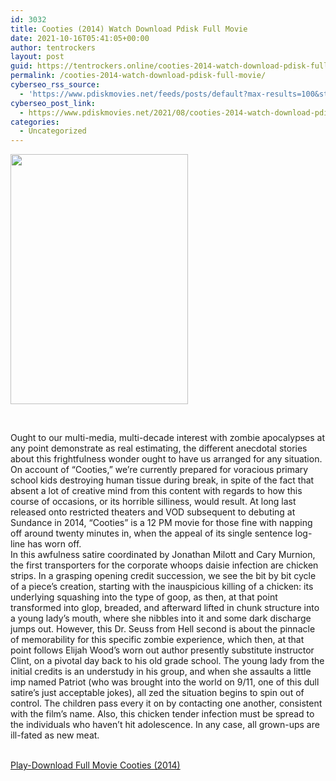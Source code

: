 ```yaml
---
id: 3032
title: Cooties (2014) Watch Download Pdisk Full Movie
date: 2021-10-16T05:41:05+00:00
author: tentrockers
layout: post
guid: https://tentrockers.online/cooties-2014-watch-download-pdisk-full-movie/
permalink: /cooties-2014-watch-download-pdisk-full-movie/
cyberseo_rss_source:
  - 'https://www.pdiskmovies.net/feeds/posts/default?max-results=100&start-index=801'
cyberseo_post_link:
  - https://www.pdiskmovies.net/2021/08/cooties-2014-watch-download-pdisk-full.html
categories:
  - Uncategorized
---
```

<div class="separator">
  <a href="https://1.bp.blogspot.com/-umfJBHXmSz8/YST4i4TJ-KI/AAAAAAAAarc/yyBsG1k4sfUnfPJU34mqyUF0-JAGwvGZQCLcBGAsYHQ/s432/Cooties%2B%25282014%2529%2BWatch%2BDownload%2BPdisk%2BFull%2BMovie.jpg" imageanchor="1"><img loading="lazy" border="0" data-original-height="432" data-original-width="306" height="400" src="https://1.bp.blogspot.com/-umfJBHXmSz8/YST4i4TJ-KI/AAAAAAAAarc/yyBsG1k4sfUnfPJU34mqyUF0-JAGwvGZQCLcBGAsYHQ/w284-h400/Cooties%2B%25282014%2529%2BWatch%2BDownload%2BPdisk%2BFull%2BMovie.jpg" width="284" /></a>
</div>

<span><br /></span>

<div>
  <div>
    <span>Ought to our multi-media, multi-decade interest with zombie apocalypses at any point demonstrate as real estimating, the different anecdotal stories about this frightfulness wonder ought to have us arranged for any situation. On account of &#8220;Cooties,&#8221; we&#8217;re currently prepared for voracious primary school kids destroying human tissue during break, in spite of the fact that absent a lot of creative mind from this content with regards to how this course of occasions, or its horrible silliness, would result. At long last released onto restricted theaters and VOD subsequent to debuting at Sundance in 2014, &#8220;Cooties&#8221; is a 12 PM movie for those fine with napping off around twenty minutes in, when the appeal of its single sentence log-line has worn off.&nbsp;</span>
  </div>
  
  <div>
    <span>In this awfulness satire coordinated by Jonathan Milott and Cary Murnion, the first transporters for the corporate whoops daisie infection are chicken strips. In a grasping opening credit succession, we see the bit by bit cycle of a piece&#8217;s creation, starting with the inauspicious killing of a chicken: its underlying squashing into the type of goop, as then, at that point transformed into glop, breaded, and afterward lifted in chunk structure into a young lady&#8217;s mouth, where she nibbles into it and some dark discharge jumps out. However, this Dr. Seuss from Hell second is about the pinnacle of memorability for this specific zombie experience, which then, at that point follows Elijah Wood&#8217;s worn out author presently substitute instructor Clint, on a pivotal day back to his old grade school. The young lady from the initial credits is an understudy in his group, and when she assaults a little imp named Patriot (who was brought into the world on 9/11, one of this dull satire&#8217;s just acceptable jokes), all zed the situation begins to spin out of control. The children pass every it on by contacting one another, consistent with the film&#8217;s name. Also, this chicken tender infection must be spread to the individuals who haven&#8217;t hit adolescence. In any case, all grown-ups are ill-fated as new meat.</span>
  </div>
</div>

  
<a href="https://kofilink.com/1/bnYyamc1MDAyaWM1?dn=1" target="popup" onclick="window.open('https://kofilink.com/1/bnYyamc1MDAyaWM1?dn=1','popup','width=600,height=600'); return false;" rel="noopener"><br /> Play-Download Full Movie Cooties (2014)<br /> </a>